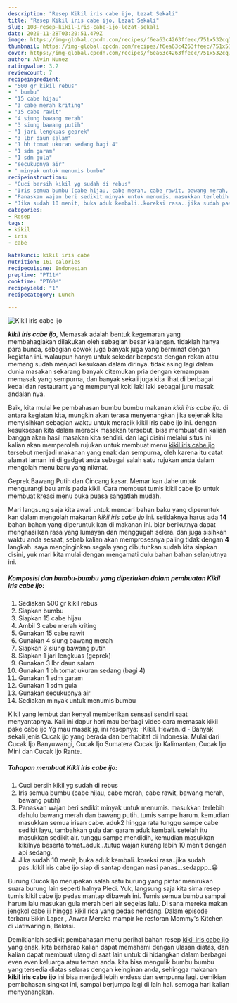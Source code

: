 ```yaml
---
description: "Resep Kikil iris cabe ijo, Lezat Sekali"
title: "Resep Kikil iris cabe ijo, Lezat Sekali"
slug: 108-resep-kikil-iris-cabe-ijo-lezat-sekali
date: 2020-11-28T03:20:51.479Z
image: https://img-global.cpcdn.com/recipes/f6ea63c4263ffeec/751x532cq70/kikil-iris-cabe-ijo-foto-resep-utama.jpg
thumbnail: https://img-global.cpcdn.com/recipes/f6ea63c4263ffeec/751x532cq70/kikil-iris-cabe-ijo-foto-resep-utama.jpg
cover: https://img-global.cpcdn.com/recipes/f6ea63c4263ffeec/751x532cq70/kikil-iris-cabe-ijo-foto-resep-utama.jpg
author: Alvin Nunez
ratingvalue: 3.2
reviewcount: 7
recipeingredient:
- "500 gr kikil rebus"
- " bumbu"
- "15 cabe hijau"
- "3 cabe merah kriting"
- "15 cabe rawit"
- "4 siung bawang merah"
- "3 siung bawang putih"
- "1 jari lengkuas geprek"
- "3 lbr daun salam"
- "1 bh tomat ukuran sedang bagi 4"
- "1 sdm garam"
- "1 sdm gula"
- "secukupnya air"
- " minyak untuk menumis bumbu"
recipeinstructions:
- "Cuci bersih kikil yg sudah di rebus"
- "Iris semua bumbu (cabe hijau, cabe merah, cabe rawit, bawang merah, bawang putih)"
- "Panaskan wajan beri sedikit minyak untuk menumis. masukkan terlebih dahulu bawang merah dan bawang putih. tumis sampe harum. kemudian masukkan semua irisan cabe. aduk2 hingga rata tunggu sampe cabe sedikit layu, tambahkan gula dan garam aduk kembali. setelah itu masukkan sedikit air. tunggu sampe mendidih, kemudian masukkan kikilnya beserta tomat..aduk...tutup wajan kurang lebih 10 menit dengan api sedang."
- "Jika sudah 10 menit, buka aduk kembali..koreksi rasa..jika sudah pas..kikil iris cabe ijo siap di santap dengan nasi panas...sedappp..😀"
categories:
- Resep
tags:
- kikil
- iris
- cabe

katakunci: kikil iris cabe 
nutrition: 161 calories
recipecuisine: Indonesian
preptime: "PT11M"
cooktime: "PT60M"
recipeyield: "1"
recipecategory: Lunch

---
```



![Kikil iris cabe ijo](https://img-global.cpcdn.com/recipes/f6ea63c4263ffeec/751x532cq70/kikil-iris-cabe-ijo-foto-resep-utama.jpg)

<b><i>kikil iris cabe ijo</i></b>, Memasak adalah bentuk kegemaran yang membahagiakan dilakukan oleh sebagian besar kalangan. tidaklah hanya para bunda, sebagian cowok juga banyak juga yang berminat dengan kegiatan ini. walaupun hanya untuk sekedar berpesta dengan rekan atau memang sudah menjadi kesukaan dalam dirinya. tidak asing lagi dalam dunia masakan sekarang banyak ditemukan pria dengan kemampuan memasak yang sempurna, dan banyak sekali juga kita lihat di berbagai kedai dan restaurant yang mempunyai koki laki laki sebagai juru masak andalan nya.

Baik, kita mulai ke pembahasan bumbu bumbu makanan <i>kikil iris cabe ijo</i>. di antara kegiatan kita, mungkin akan terasa menyenangkan jika sejenak kita menyisihkan sebagian waktu untuk meracik kikil iris cabe ijo ini. dengan kesuksesan kita dalam meracik masakan tersebut, bisa membuat diri kalian bangga akan hasil masakan kita sendiri. dan lagi disini melalui situs ini kalian akan memperoleh rujukan untuk membuat menu <u>kikil iris cabe ijo</u> tersebut menjadi makanan yang enak dan sempurna, oleh karena itu catat alamat laman ini di gadget anda sebagai salah satu rujukan anda dalam mengolah menu baru yang nikmat.

Geprek Bawang Putih dan Cincang kasar. Memar kan Jahe untuk mengurangi bau amis pada kikil. Cara membuat tumis kikil cabe ijo untuk membuat kreasi menu buka puasa sangatlah mudah.


Mari langsung saja kita awali untuk mencari bahan baku yang diperuntuk kan dalam mengolah makanan <u><i>kikil iris cabe ijo</i></u> ini. setidaknya harus ada <b>14</b> bahan bahan yang diperuntuk kan di makanan ini. biar berikutnya dapat menghasilkan rasa yang lumayan dan menggugah selera. dan juga sisihkan waktu anda sesaat, sebab kalian akan memprosesnya paling tidak dengan <b>4</b> langkah. saya menginginkan segala yang dibutuhkan sudah kita siapkan disini, yuk mari kita mulai dengan mengamati dulu bahan bahan selanjutnya ini.

<!--inarticleads1-->

##### Komposisi dan bumbu-bumbu yang diperlukan dalam pembuatan Kikil iris cabe ijo:

1. Sediakan 500 gr kikil rebus
1. Siapkan  bumbu
1. Siapkan 15 cabe hijau
1. Ambil 3 cabe merah kriting
1. Gunakan 15 cabe rawit
1. Gunakan 4 siung bawang merah
1. Siapkan 3 siung bawang putih
1. Siapkan 1 jari lengkuas (geprek)
1. Gunakan 3 lbr daun salam
1. Gunakan 1 bh tomat ukuran sedang (bagi 4)
1. Gunakan 1 sdm garam
1. Gunakan 1 sdm gula
1. Gunakan secukupnya air
1. Sediakan  minyak untuk menumis bumbu


Kikil yang lembut dan kenyal memberikan sensasi sendiri saat menyantapnya. Kali ini dapur hori mau berbagi video cara memasak kikil pake cabe ijo Yg mau masak jg, ini resepnya: -Kikil. Hewan.id - Banyak sekali jenis Cucak ijo yang berada dan berhabitat di Indonesia. Mulai dari Cucak Ijo Banyuwangi, Cucak Ijo Sumatera Cucak Ijo Kalimantan, Cucak Ijo Mini dan Cucak Ijo Rante. 

<!--inarticleads2-->

##### Tahapan membuat Kikil iris cabe ijo:

1. Cuci bersih kikil yg sudah di rebus
1. Iris semua bumbu (cabe hijau, cabe merah, cabe rawit, bawang merah, bawang putih)
1. Panaskan wajan beri sedikit minyak untuk menumis. masukkan terlebih dahulu bawang merah dan bawang putih. tumis sampe harum. kemudian masukkan semua irisan cabe. aduk2 hingga rata tunggu sampe cabe sedikit layu, tambahkan gula dan garam aduk kembali. setelah itu masukkan sedikit air. tunggu sampe mendidih, kemudian masukkan kikilnya beserta tomat..aduk...tutup wajan kurang lebih 10 menit dengan api sedang.
1. Jika sudah 10 menit, buka aduk kembali..koreksi rasa..jika sudah pas..kikil iris cabe ijo siap di santap dengan nasi panas...sedappp..😀


Burung Cucok Ijo merupakan salah satu burung yang pintar menirukan suara burung lain seperti halnya Pleci. Yuk, langsung saja kita sima resep tumis kikil cabe ijo pedas mantap dibawah ini. Tumis semua bumbu sampai harum lalu masukan gula merah beri air segelas lalu. Di sana mereka makan jengkol cabe iji hingga kikil rica yang pedas nendang. Dalam episode terbaru Bikin Laper , Anwar Mereka mampir ke restoran Mommy&#39;s Kitchen di Jatiwaringin, Bekasi. 

Demikianlah sedikit pembahasan menu perihal bahan resep <u>kikil iris cabe ijo</u> yang enak. kita berharap kalian dapat memahami dengan ulasan diatas, dan kalian dapat membuat ulang di saat lain untuk di hidangkan dalam berbagai even even keluarga atau teman anda. kita bisa mengulik bumbu bumbu yang tersedia diatas selaras dengan keinginan anda, sehingga makanan <b>kikil iris cabe ijo</b> ini bisa menjadi lebih endess dan sempurna lagi. demikian pembahasan singkat ini, sampai berjumpa lagi di lain hal. semoga hari kalian menyenangkan.
